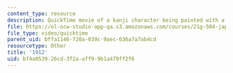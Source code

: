 ```yaml
---
content_type: resource
description: QuickTime movie of a kanji character being painted with a brush.
file: https://ol-ocw-studio-app-qa.s3.amazonaws.com/courses/21g-504-japanese-iv-spring-2009/bf4a053926cd3f2aaff99b1a479ff2f6_1912.mov
file_type: video/quicktime
parent_uid: bffa1146-720a-039c-9aec-636a7a7ab4cd
resourcetype: Other
title: '1912'
uid: bf4a0539-26cd-3f2a-aff9-9b1a479ff2f6
---
```

